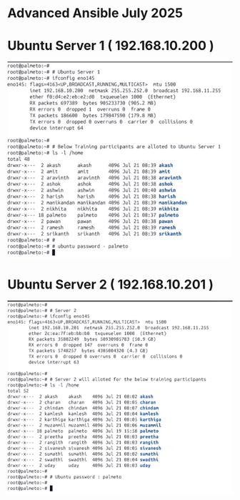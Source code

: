 # Advanced Ansible July 2025

# Ubuntu Server 1 ( 192.168.10.200 )
![Users](server-1.png)

# Ubuntu Server 2 ( 192.168.10.201 )
![Users](server-2.png)

